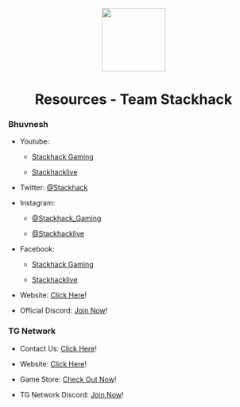 <div align="center">
<img src="https://yt3.ggpht.com/ytc/AKedOLSwOKwPBRZtDPbsg8Xal_Ww3IiqG3Q_WJiLhHM=s176-c-k-c0x00ffffff-no-rj-mo" width="128px" style="max-width:100%;">
<h1>Resources - Team Stackhack</h1>
</div>

<h3>Bhuvnesh</h3>  

- Youtube: 
    - [Stackhack Gaming](https://www.youtueb.con/c/StackhackGaming)

    - [Stackhacklive](https://www.youtube.com/c/UjjwalGamer)

- Twitter: [@Stackhack](https://twitter.com/UjjwalGamer) 

- Instagram: 
    - [@Stackhack_Gaming](https://www.instagram.com/ujjwalgamer)

    - [@Stackhacklive](https://www.instagram.com/techno_gamerz/) 

- Facebook:
    - [Stackhack Gaming](https://www.facebook.com/Technogamerz) 

    - [Stackhacklive](https://www.facebook.com/ujjwalgamer)

- Website: [Click Here](https://technogamerz.in)!

- Official Discord: [Join Now](https://discord.gg/ujjwalgamer)!

<h3>TG Network</h3>

- Contact Us: [Click Here](mailto:support@tgnetwork.in)! 

- Website: [Click Here](https://tgnetwork.in/)!

- Game Store: [Check Out Now](https://store.tgnetwork.in)!

- TG Network Discord: [Join Now](https://discord.gg/QXW5VWPXFf)!
